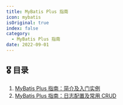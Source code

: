 ```yaml
---
title: MyBatis Plus 指南
icon: mybatis
isOriginal: true
index: false
category:
  - MyBatis Plus 指南
date: 2022-09-01
---
```


## 🎖️ 目录

1. [MyBatis Plus 指南：简介及入门实例](20220201-intro-and-quick-start.md)
2. [MyBatis Plus 指南：日志配置及常用 CRUD](20220202-log-and-common-crud.md)